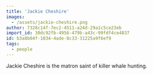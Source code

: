 ```yaml
---
title: 'Jackie Cheshire'
images:
  - /assets/jackie-cheshire.png
author: 7328c14f-7ec2-4511-a24d-29a1c5ce23eb
import_id: 30dc92fb-4956-479b-a43c-99fdf4ce4837
id: b3a8b04f-1034-4ade-8c33-31225a9f6ef9
tags:
  - people
---
```

Jackie Cheshire is the matron saint of killer whale hunting.